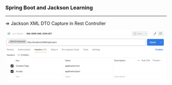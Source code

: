 ### Spring Boot and Jackson Learning
*****
   => Jackson XML DTO Capture  in Rest Controller

   ![Resources](/docs/01-postman-user-create.png)

